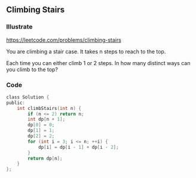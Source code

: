 ## Climbing Stairs
### Illustrate
<https://leetcode.com/problems/climbing-stairs>

You are climbing a stair case. It takes n steps to reach to the top.

Each time you can either climb 1 or 2 steps. In how many distinct ways can you climb to the top?

### Code
```c
class Solution {
public:
    int climbStairs(int n) {
        if (n <= 2) return n;
        int dp[n + 1];
        dp[0] = 0;
        dp[1] = 1;
        dp[2] = 2;
        for (int i = 3; i <= n; ++i) {
            dp[i] = dp[i - 1] + dp[i - 2];
        }
        return dp[n];
    }
};
```
